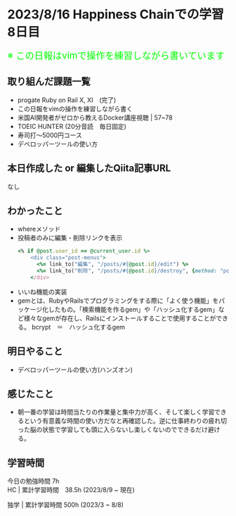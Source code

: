 # 2023/8/16 Happiness Chainでの学習8日目

<span style="font-size: 150%; color: lime;">※ この日報はvimで操作を練習しながら書いています</span>

## 取り組んだ課題一覧
- progate Ruby on Rail X, XI　(完了)
- この日報をvimの操作を練習しながら書く
- 米国AI開発者がゼロから教えるDocker講座視聴 | 57~78
- TOEIC HUNTER (20分音読　毎日固定)
- 寿司打〜5000円コース
- デベロッパーツールの使い方
## 本日作成した or 編集したQiita記事URL
なし
## わかったこと
- whereメソッド
- 投稿者のみに編集・削除リンクを表示<br>
    ```ruby
    <% if @post.user_id == @current_user.id %>
        <div class="post-menus">
          <%= link_to("編集", "/posts/#{@post.id}/edit") %>
          <%= link_to("削除", "/posts/#{@post.id}/destroy", {method: "post"}) %>
        </div>
    ```
- いいね機能の実装
- gemとは、RubyやRailsでプログラミングをする際に「よく使う機能」をパッケージ化したもの。「検索機能を作るgem」や「ハッシュ化するgem」など様々なgemが存在し、Railsにインストールすることで使用することができる。
bcrypt　＝　ハッシュ化するgem

## 明日やること
- デベロッパーツールの使い方(ハンズオン)

## 感じたこと
- 朝一番の学習は時間当たりの作業量と集中力が高く、そして楽しく学習できるという有意義な時間の使い方だなと再確認した。逆に仕事終わりの疲れ切った脳の状態で学習しても頭に入らないし楽しくないのでできるだけ避ける。
## 学習時間
今日の勉強時間 7h　 <br>
HC | 累計学習時間　38.5h (2023/8/9 ~ 現在)

独学 | 累計学習時間 500h (2023/3 ~ 8/8)

